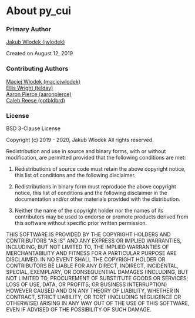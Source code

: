 # About py_cui

### Primary Author

[Jakub Wlodek (jwlodek)](https://github.com/jwlodek)

Created on August 12, 2019

### Contributing Authors

[Maciej Wlodek (maciejwlodek)](https://github.com/maciejwlodek)  
[Ellis Wright (telday)](https://github.com/telday)  
[Aaron Pierce (aaronpierce)](https://github.com/aaronpierce)  
[Caleb Reese (cptbldbrd)](https://github.com/cptbldbrd)  

### License

BSD 3-Clause License

Copyright (c) 2019 - 2020, Jakub Wlodek
All rights reserved.

Redistribution and use in source and binary forms, with or without
modification, are permitted provided that the following conditions are met:

1. Redistributions of source code must retain the above copyright notice, this
   list of conditions and the following disclaimer.

2. Redistributions in binary form must reproduce the above copyright notice,
   this list of conditions and the following disclaimer in the documentation
   and/or other materials provided with the distribution.

3. Neither the name of the copyright holder nor the names of its
   contributors may be used to endorse or promote products derived from
   this software without specific prior written permission.

THIS SOFTWARE IS PROVIDED BY THE COPYRIGHT HOLDERS AND CONTRIBUTORS "AS IS"
AND ANY EXPRESS OR IMPLIED WARRANTIES, INCLUDING, BUT NOT LIMITED TO, THE
IMPLIED WARRANTIES OF MERCHANTABILITY AND FITNESS FOR A PARTICULAR PURPOSE ARE
DISCLAIMED. IN NO EVENT SHALL THE COPYRIGHT HOLDER OR CONTRIBUTORS BE LIABLE
FOR ANY DIRECT, INDIRECT, INCIDENTAL, SPECIAL, EXEMPLARY, OR CONSEQUENTIAL
DAMAGES (INCLUDING, BUT NOT LIMITED TO, PROCUREMENT OF SUBSTITUTE GOODS OR
SERVICES; LOSS OF USE, DATA, OR PROFITS; OR BUSINESS INTERRUPTION) HOWEVER
CAUSED AND ON ANY THEORY OF LIABILITY, WHETHER IN CONTRACT, STRICT LIABILITY,
OR TORT (INCLUDING NEGLIGENCE OR OTHERWISE) ARISING IN ANY WAY OUT OF THE USE
OF THIS SOFTWARE, EVEN IF ADVISED OF THE POSSIBILITY OF SUCH DAMAGE.
